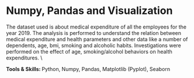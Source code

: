 # Numpy, Pandas and Visualization
The dataset used is about medical expenditure of all the employees for the year 2019. The analysis is performed to understand the relation between medical expenditure and health parameters and other data like a number of dependents, age, bmi, smoking and alcoholic habits. Investigations were performed on the effect of age, smoking/alcohol behaviors on health expenditures. \

<b> Tools & Skills: </b> Python, Numpy, Pandas, Matplotlib (Pyplot), Seaborn

